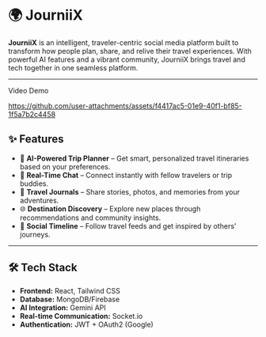 # 🌍 JourniiX

**JourniiX** is an intelligent, traveler-centric social media platform built to transform how people plan, share, and relive their travel experiences. With powerful AI features and a vibrant community, JourniiX brings travel and tech together in one seamless platform.

---

Video Demo

https://github.com/user-attachments/assets/f4417ac5-01e9-40f1-bf85-1f5a7b2c4458

## ✨ Features

- 🚀 **AI-Powered Trip Planner** – Get smart, personalized travel itineraries based on your preferences.
- 💬 **Real-Time Chat** – Connect instantly with fellow travelers or trip buddies.
- 📸 **Travel Journals** – Share stories, photos, and memories from your adventures.
- 🌐 **Destination Discovery** – Explore new places through recommendations and community insights.
- 🧭 **Social Timeline** – Follow travel feeds and get inspired by others’ journeys.

---

## 🛠️ Tech Stack

- **Frontend:** React, Tailwind CSS
- **Database:** MongoDB/Firebase
- **AI Integration:** Gemini API
- **Real-time Communication:** Socket.io
- **Authentication:** JWT + OAuth2 (Google)
